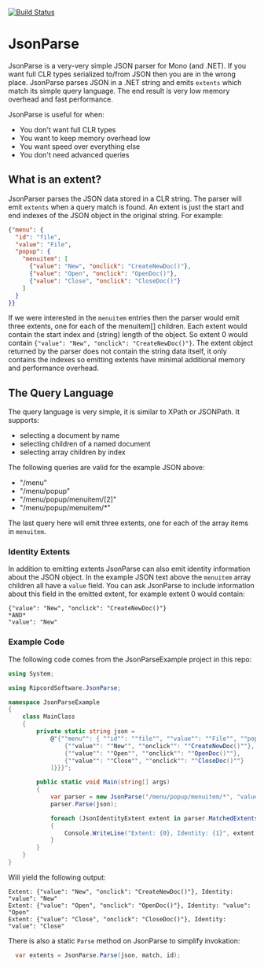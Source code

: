[![Build Status](https://travis-ci.org/RipcordSoftware/JsonParse.svg?branch=master)](https://travis-ci.org/RipcordSoftware/JsonParse)

JsonParse
=========

JsonParse is a very-very simple JSON parser for Mono (and .NET). If you want full CLR types serialized to/from JSON then you are in the wrong place. JsonParse parses JSON in a .NET string and emits `extents` which match its simple query language. The end result is very low memory overhead and fast performance.

JsonParse is useful for when:
* You don't want full CLR types
* You want to keep memory overhead low
* You want speed over everything else
* You don't need advanced queries

What is an extent?
------------------
JsonParser parses the JSON data stored in a CLR string. The parser will emit `extents` when a query match is found. An extent is just the start and end indexes of the JSON object in the original string. For example:
```JSON
{"menu": {
  "id": "file",
  "value": "File",
  "popup": {
    "menuitem": [
      {"value": "New", "onclick": "CreateNewDoc()"},
      {"value": "Open", "onclick": "OpenDoc()"},
      {"value": "Close", "onclick": "CloseDoc()"}
    ]
  }
}}
```
If we were interested in the `menuitem` entries then the parser would emit three extents, one for each of the menuitem[] children. Each extent would contain the start index and (string) length of the object. So extent 0 would contain `{"value": "New", "onclick": "CreateNewDoc()"}`. The extent object returned by the parser does not contain the string data itself, it only contains the indexes so emitting extents have minimal additional memory and performance overhead.

The Query Language
------------------
The query language is very simple, it is similar to XPath or JSONPath. It supports:
* selecting a document by name
* selecting children of a named document
* selecting array children by index

The following queries are valid for the example JSON above:
* "/menu"
* "/menu/popup"
* "/menu/popup/menuitem/[2]"
* "/menu/popup/menuitem/*"

The last query here will emit three extents, one for each of the array items in `menuitem`.

### Identity Extents
In addition to emitting extents JsonParse can also emit identity information about the JSON object. In the example JSON text above the `menuitem` array children all have a `value` field. You can ask JsonParse to include information about this field in the emitted extent, for example extent 0 would contain:
```
{"value": "New", "onclick": "CreateNewDoc()"} 
*AND*
"value": "New"
```

### Example Code
The following code comes from the JsonParseExample project in this repo:
```C#
using System;

using RipcordSoftware.JsonParse;

namespace JsonParseExample
{
    class MainClass
    {
        private static string json = 
            @"{""menu"": { ""id"": ""file"", ""value"": ""File"", ""popup"": { ""menuitem"": [
                {""value"": ""New"", ""onclick"": ""CreateNewDoc()""},
                {""value"": ""Open"", ""onclick"": ""OpenDoc()""},
                {""value"": ""Close"", ""onclick"": ""CloseDoc()""}
            ]}}}";

        public static void Main(string[] args)
        {
            var parser = new JsonParse("/menu/popup/menuitem/*", "value");
            parser.Parse(json);

            foreach (JsonIdentityExtent extent in parser.MatchedExtents)
            {
                Console.WriteLine("Extent: {0}, Identity: {1}", extent, extent.IdentityExent);
            }
        }
    }
}
```
Will yield the following output:
```
Extent: {"value": "New", "onclick": "CreateNewDoc()"}, Identity: "value": "New"
Extent: {"value": "Open", "onclick": "OpenDoc()"}, Identity: "value": "Open"
Extent: {"value": "Close", "onclick": "CloseDoc()"}, Identity: "value": "Close"
```
There is also a static `Parse` method on JsonParse to simplify invokation:
```C#
  var extents = JsonParse.Parse(json, match, id);
```
